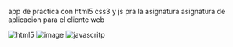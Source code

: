 app de practica  con  html5 css3 y js pra la asignatura asignatura de aplicacion para el cliente web

![html5](https://github.com/user-attachments/assets/b4198b51-f26e-43f3-bddb-f2def5598502)
![image](https://github.com/user-attachments/assets/8035c337-561c-45f9-84ee-bfc6de54132e)
![javascritp](https://github.com/user-attachments/assets/d174414e-d3ab-455e-8419-5a6b845ca893)


